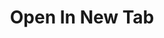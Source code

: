 ---
  id: "31579"
  fieldLayoutId: "89"
  uid: "1732d0af-5bec-4989-b56f-5c12b5fa3e74"
  enabled: "1"
  archived: "0"
  dateCreated: "2018-12-11 06:42:49"
  dateUpdated: "2019-01-28 02:47:30"
  siteSettingsId: "31579"
  slug: "open-in-new-tab"
  siteId: "1"
  uri: "patterns/web/entry/open-in-new-tab"
  enabledForSite: "1"
  sectionId: "2"
  typeId: "2"
  authorId: "1"
  postdateCreated: "2018-12-11 06:42:00"
  expirydateCreated: null
  contentId: "31573"
  title: "Open In New Tab"
  field_allColorsComputed: null
  field_allColorsComputedIllustration: null
  field_allColorsComputedThumbnail: null
  field_appDescription: null
  field_appDescriptionSentiment: null
  field_audio: "0"
  field_authorFaq: null
  field_bgThumbPosition: "right center"
  field_body: null
  field_captureSize: null
  field_categoriesRaw: "learnability,\nnavigability,"
  field_categoryInPlainText: null
  field_coldThumbTransform: null
  field_colorPalette: null
  field_contributorName: null
  field_contributorUrl: null
  field_coverColor: null
  field_dominantColor: null
  field_externalContributor: "0"
  field_fetchWebsiteData: null
  field_fullName: null
  field_gfycatSource: null
  field_gif: "0"
  field_gumletUrl: null
  field_gumletUrlNoPreParse: null
  field_howHelps: "<p><strong>Navigability and Learnability</strong></p>\n<p>In this example, we see two solutions that improve the experience of the passenger visiting this website.</p>\n<p>On the one hand, we have a classic coach-mark that teaches the user about functionality that is not evident in the first layer of interaction.</p>\n<p>On the other hand, the functionality that the coach-mark is teaching (a dedicated button to open the map in a new tab), is by itself a great solution that improves the navigability of the website and allows users to quickly trigger an expected interaction for a page of this nature (launching in a new tab to keep at hand).</p>"
  field_howWorks: "<p>Alaska Airlines as many other airlines in North America provides in-flight WiFi for the passenger. The WiFi is generally a paid service that requires a payment to enable free browsing. However, many airlines like Alaska provide extra functionality through their WiFi at no cost.</p>\n<p>These functionalities include In-Flight entertainment, airline information, gateway information, and flight tracker.</p>\n<p>When passengers connect to Alaska Airlines' in-flight WiFi and navigate to the flight tracker, they are greeted by a small coach-mark that teaches them about a dedicated button to launch the map in a new tab. Doing the latter, allows the passengers to keep navigating the in-flight website while having a single tab for their flight information.</p>"
  field_iconColors: null
  field_iconComputedColors: null
  field_illustrationSource: null
  field_imagePathRaw: "https://s3-us-west-2.amazonaws.com/waveguideio/captures/waves/alaskair.png"
  field_imageTextOcr: null
  field_depthArticleBody: null
  field_lpSentimentScore: null
  field_lpUrl: null
  field_mediaEmbed: "<figure><img src=\"{asset:31578:url||https://s3-us-west-2.amazonaws.com/waveguideio/captures/waves/alaskair.png}\" alt=\"\" /></figure>"
  field_mobileId: null
  field_mobileShotSrc: null
  field_newsObject: null
  field_pageFetchJsonString: null
  field_patternSrc: "Alaska Airlines"
  field_platformRaw: "Web"
  field_qualityDescription: null
  field_rawResponse: null
  field_readingDuration: null
  field_readingDurationSeconds: null
  field_readingEaseLevel: null
  field_readingEaseScore: null
  field_references: null
  field_screenshotColors: null
  field_screenshotComputedColors: null
  field_sourceFromArchive: null
  field_strategyDescription: null
  field_thumbColors: null
  field_thumbVideoUrl: null
  field_webDescription: null
  field_webTitle: null
  field_what: "<p>This is a solution found in the Alaska Airlines in-flight website. When you open the flight tracker map, the website teaches you with a coach-mark that the arrow button on the top right corner launches the tracker in a new tab of the browser.</p>"
  root: null
  lft: null
  rgt: null
  level: null
  structureId: null
  layout: layouts/post.njk
---